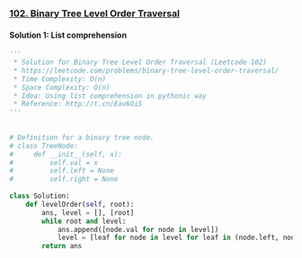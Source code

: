 ### [102\. Binary Tree Level Order Traversal](https://leetcode.com/problems/binary-tree-level-order-traversal/)

#### Solution 1: List comprehension
  
  
```py
'''
 * Solution for Binary Tree Level Order Traversal (Leetcode 102)
 * https://leetcode.com/problems/binary-tree-level-order-traversal/
 * Time Complexity: O(n)
 * Space Complexity: O(n)
 * Idea: Using list comprehension in pythonic way
 * Reference: http://t.cn/Eav6OiS
'''
  
  
# Definition for a binary tree node.
# class TreeNode:
#     def __init__(self, x):
#         self.val = x
#         self.left = None
#         self.right = None
  
class Solution:
    def levelOrder(self, root):
        ans, level = [], [root]
        while root and level:
            ans.append([node.val for node in level])
            level = [leaf for node in level for leaf in (node.left, node.right) if leaf]
        return ans
```  
  